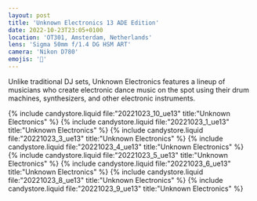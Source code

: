```yaml
---
layout: post
title: 'Unknown Electronics 13 ADE Edition'
date: 2022-10-23T23:05+0100
location: 'OT301, Amsterdam, Netherlands'
lens: 'Sigma 50mm f/1.4 DG HSM ART'
camera: 'Nikon D780'
emojis: '🎹'
---
```


Unlike traditional DJ sets, Unknown Electronics features a lineup of musicians who create electronic dance music on the spot using their drum machines, synthesizers, and other electronic instruments.

{% include candystore.liquid file:"20221023_10_ue13" title:"Unknown Electronics" %}
{% include candystore.liquid file:"20221023_1_ue13" title:"Unknown Electronics" %}
{% include candystore.liquid file:"20221023_3_ue13" title:"Unknown Electronics" %}
{% include candystore.liquid file:"20221023_4_ue13" title:"Unknown Electronics" %}
{% include candystore.liquid file:"20221023_5_ue13" title:"Unknown Electronics" %}
{% include candystore.liquid file:"20221023_6_ue13" title:"Unknown Electronics" %}
{% include candystore.liquid file:"20221023_8_ue13" title:"Unknown Electronics" %}
{% include candystore.liquid file:"20221023_9_ue13" title:"Unknown Electronics" %}